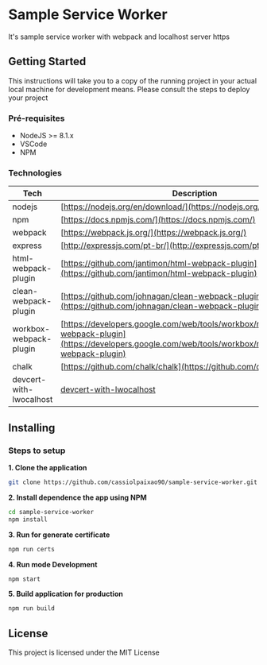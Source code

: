 # Sample Service Worker

It's sample service worker with webpack and localhost server https

## Getting Started

This instructions will take you to a copy of the running project in your actual local machine for development means.
Please consult the steps to deploy your project

### Pré-requisites

- NodeJS >= 8.1.x
- VSCode
- NPM
 
### Technologies

| Tech | Description |
| --- | --- |
| nodejs | [https://nodejs.org/en/download/](https://nodejs.org/en/download/) |
| npm | [https://docs.npmjs.com/](https://docs.npmjs.com/)  |
| webpack | [https://webpack.js.org/](https://webpack.js.org/)  |
| express | [http://expressjs.com/pt-br/](http://expressjs.com/pt-br/) |
| html-webpack-plugin | [https://github.com/jantimon/html-webpack-plugin](https://github.com/jantimon/html-webpack-plugin) |
| clean-webpack-plugin  | [https://github.com/johnagan/clean-webpack-plugin](https://github.com/johnagan/clean-webpack-plugin) |
| workbox-webpack-plugin | [https://developers.google.com/web/tools/workbox/modules/workbox-webpack-plugin](https://developers.google.com/web/tools/workbox/modules/workbox-webpack-plugin) |
| chalk | [https://github.com/chalk/chalk](https://github.com/chalk/chalk) |
| devcert-with-lwocalhost | [devcert-with-lwocalhost](devcert-with-lwocalhost) |


## Installing

### Steps to setup

**1. Clone the application**

```bash
git clone https://github.com/cassiolpaixao90/sample-service-worker.git
```

**2. Install dependence the app using NPM**

```bash
cd sample-service-worker
npm install
```
**3. Run for generate certificate**

```bash
npm run certs
```

**4. Run mode Development**

```bash
npm start
```

**5. Build application for production**

```bash
npm run build
```
## License

This project is licensed under the MIT License




